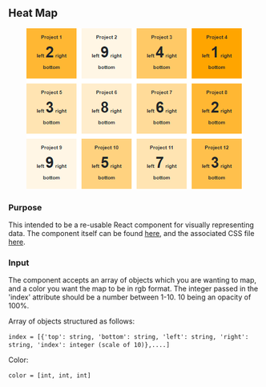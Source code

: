 ## Heat Map 

<p align="center">
    <img src="https://github.com/sammydowds/heat-map/blob/master/public/demo.PNG" alt="Map Demo" />
</p>

### Purpose
This intended to be a re-usable React component for visually representing data. The component itself can be found [here](https://github.com/sammydowds/heat-map/blob/master/src/components/HeatMapComponent.js), and the associated CSS file [here](https://github.com/sammydowds/heat-map/blob/master/src/components/heatmap.css). 

### Input
The component accepts an array of objects which you are wanting to map, and a color you want the map to be in rgb format. The integer passed in the 'index' attribute should be a number between 1-10. 10 being an opacity of 100%. 

Array of objects structured as follows: 

    index = [{'top': string, 'bottom': string, 'left': string, 'right': string, 'index': integer (scale of 10)},....]

Color:
 
    color = [int, int, int]

